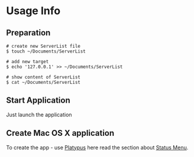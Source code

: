 Usage Info
==========

Preparation
-----------

```shell
# create new ServerList file
$ touch ~/Documents/ServerList

# add new target
$ echo '127.0.0.1' >> ~/Documents/ServerList

# show content of ServerList
$ cat ~/Documents/ServerList
```

Start Application
-----------------

Just launch the application

Create Mac OS X application
---------------------------

To create the app - use [Platypus](http://sveinbjorn.org/platypus) here read the section about [Status Menu](http://sveinbjorn.org/files/manpages/PlatypusDocumentation.html#235).
